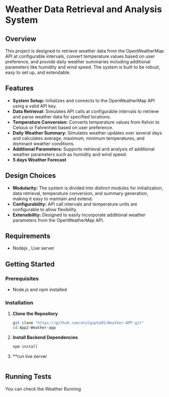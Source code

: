 # Weather Data Retrieval and Analysis System
## Overview
This project is designed to retrieve weather data from the OpenWeatherMap API at configurable intervals, convert temperature values based on user preference, and provide daily weather summaries including additional parameters like humidity and wind speed. The system is built to be robust, easy to set up, and extendable.

## Features

- **System Setup:** Initializes and connects to the OpenWeatherMap API using a valid API key.
- **Data Retrieval:** Simulates API calls at configurable intervals to retrieve and parse weather data for specified locations.
- **Temperature Conversion:** Converts temperature values from Kelvin to Celsius or Fahrenheit based on user preference.
- **Daily Weather Summary:** Simulates weather updates over several days and calculates average, maximum, minimum temperatures, and dominant weather conditions.
- **Additional Parameters:** Supports retrieval and analysis of additional weather parameters such as humidity and wind speed.
- **5 days Weather Forecast** 

## Design Choices

- **Modularity:** The system is divided into distinct modules for initialization, data retrieval, temperature conversion, and summary generation, making it easy to maintain and extend.
- **Configurability:** API call intervals and temperature units are configurable to allow flexibility.
- **Extensibility:** Designed to easily incorporate additional weather parameters from the OpenWeatherMap API.

## Requirements
- Nodejs , Live server

## Getting Started

### Prerequisites

- Node.js and npm installed

### Installation

1. **Clone the Repository**
   ```bash
   git clone "https://github.com/atulgupta05/Weather-APP.git"
   cd App2-Weather-app
   ```

2. **Install Backend Dependencies**

   ```bash
   npm install
   
   ```
   
3. **run live server

   ``` Start Live Server from the bottom in index.html
   ```

## Running Tests

You can check the Weather Running
```